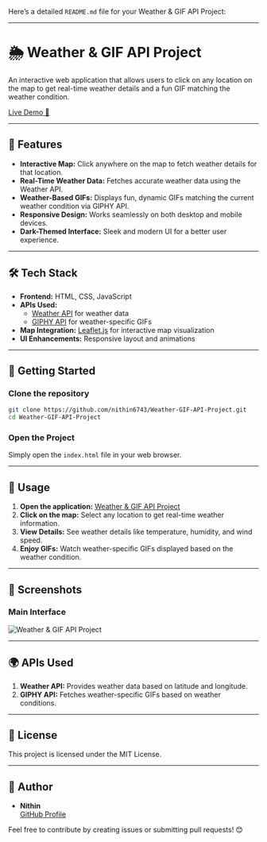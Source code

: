 Here’s a detailed `README.md` file for your Weather & GIF API Project:  

---

# 🌦️ Weather & GIF API Project  

An interactive web application that allows users to click on any location on the map to get real-time weather details and a fun GIF matching the weather condition.  

[Live Demo 🚀](https://nithin6743.github.io/Weather-GIF-API-Project/)

---

## 📌 Features  

- **Interactive Map:** Click anywhere on the map to fetch weather details for that location.  
- **Real-Time Weather Data:** Fetches accurate weather data using the Weather API.  
- **Weather-Based GIFs:** Displays fun, dynamic GIFs matching the current weather condition via GIPHY API.  
- **Responsive Design:** Works seamlessly on both desktop and mobile devices.  
- **Dark-Themed Interface:** Sleek and modern UI for a better user experience.  

---

## 🛠️ Tech Stack  

- **Frontend:** HTML, CSS, JavaScript  
- **APIs Used:**  
  - [Weather API](https://www.weatherapi.com/) for weather data  
  - [GIPHY API](https://developers.giphy.com/) for weather-specific GIFs  
- **Map Integration:** [Leaflet.js](https://leafletjs.com/) for interactive map visualization  
- **UI Enhancements:** Responsive layout and animations  

---

## 🚀 Getting Started  

### Clone the repository  
```bash
git clone https://github.com/nithin6743/Weather-GIF-API-Project.git
cd Weather-GIF-API-Project
```

### Open the Project  
Simply open the `index.html` file in your web browser.  

---

## 🔧 Usage  

1. **Open the application:** [Weather & GIF API Project](https://nithin6743.github.io/Weather-GIF-API-Project/)  
2. **Click on the map:** Select any location to get real-time weather information.  
3. **View Details:** See weather details like temperature, humidity, and wind speed.  
4. **Enjoy GIFs:** Watch weather-specific GIFs displayed based on the weather condition.  

---

## 📸 Screenshots  

### Main Interface  
![Weather & GIF API Project](https://media1.giphy.com/media/v1.Y2lkPTc5MGI3NjExd3cydDM3ZXQ5d3luMTQyNXRycDc1ZHdzNWE3aWtsdHFmemw0ejc1byZlcD12MV9pbnRlcm5hbF9naWZfYnlfaWQmY3Q9cw/pLY8QHrlL9lKEpvdKQ/giphy.gif)  

---

## 🌍 APIs Used  

1. **Weather API:** Provides weather data based on latitude and longitude.  
2. **GIPHY API:** Fetches weather-specific GIFs based on weather conditions.  

---

## 📝 License  

This project is licensed under the MIT License.  

---

## 👤 Author  

- **Nithin**  
[GitHub Profile](https://github.com/nithin6743)  

Feel free to contribute by creating issues or submitting pull requests! 😊
